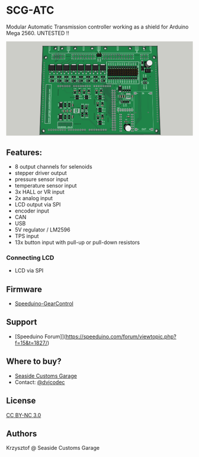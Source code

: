 # SCG-ATC

Modular Automatic Transmission controller working as a shield for Arduino Mega 2560. UNTESTED !!

![Board](renders/1.jpg?raw=true "Board")

## Features:
* 8 output channels for selenoids
* stepper driver output
* pressure sensor input
* temperature sensor input
* 3x HALL or VR input
* 2x analog input
* LCD output via SPI
* encoder input
* CAN
* USB
* 5V regulator / LM2596
* TPS input
* 13x button input with pull-up or pull-down resistors

### Connecting LCD
* LCD via SPI

## Firmware
* [Speeduino-GearControl](https://github.com/dvjcodec/dxControl-Gears)

## Support
* [Speeduino Forum]](https://speeduino.com/forum/viewtopic.php?f=15&t=1827/)

## Where to buy?
* [Seaside Customs Garage](http://www.garage.seasidecustoms.com)
* Contact: [@dvjcodec](https://github.com/dvjcodec/)

## License
[CC BY-NC 3.0](https://creativecommons.org/licenses/by-nc/3.0/)

## Authors
Krzysztof @ Seaside Customs Garage
